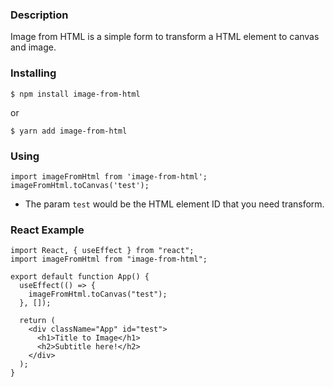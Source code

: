 ### Description

Image from HTML is a simple form to transform a HTML element to canvas and image. 

### Installing

```
$ npm install image-from-html
```

or

```
$ yarn add image-from-html
```

### Using

```
import imageFromHtml from 'image-from-html';
imageFromHtml.toCanvas('test');
```

- The param `test` would be the HTML element ID that you need transform.

### React Example

```
import React, { useEffect } from "react";
import imageFromHtml from "image-from-html";

export default function App() {
  useEffect(() => {
    imageFromHtml.toCanvas("test");
  }, []);

  return (
    <div className="App" id="test">
      <h1>Title to Image</h1>
      <h2>Subtitle here!</h2>
    </div>
  );
}

```
